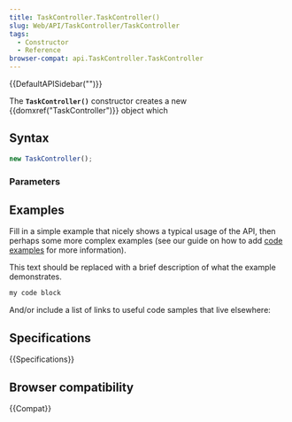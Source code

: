 ```yaml
---
title: TaskController.TaskController()
slug: Web/API/TaskController/TaskController
tags:
  - Constructor
  - Reference
browser-compat: api.TaskController.TaskController
---
```

{{DefaultAPISidebar("")}}

The **`TaskController()`** constructor creates a new {{domxref("TaskController")}} object which 

## Syntax

```js
new TaskController();
```

### Parameters



## Examples

Fill in a simple example that nicely shows a typical usage of the API, then perhaps some more complex examples (see our guide on how to add [code examples](/en-US/docs/MDN/Contribute/Structures/Code_examples) for more information).

This text should be replaced with a brief description of what the example demonstrates.

```js
my code block
```

And/or include a list of links to useful code samples that live elsewhere:

## Specifications

{{Specifications}}

## Browser compatibility

{{Compat}}

